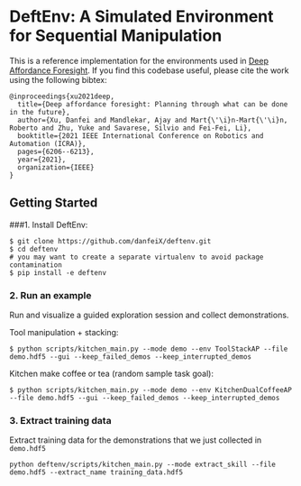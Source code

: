 # DeftEnv: A Simulated Environment for Sequential Manipulation

This is a reference implementation for the environments used in [Deep Affordance Foresight](https://arxiv.org/abs/2011.08424).
If you find this codebase useful, please cite the work using the following bibtex:

```
@inproceedings{xu2021deep,
  title={Deep affordance foresight: Planning through what can be done in the future},
  author={Xu, Danfei and Mandlekar, Ajay and Mart{\'\i}n-Mart{\'\i}n, Roberto and Zhu, Yuke and Savarese, Silvio and Fei-Fei, Li},
  booktitle={2021 IEEE International Conference on Robotics and Automation (ICRA)},
  pages={6206--6213},
  year={2021},
  organization={IEEE}
}
```

## Getting Started
###1. Install DeftEnv:
```
$ git clone https://github.com/danfeiX/deftenv.git
$ cd deftenv
# you may want to create a separate virtualenv to avoid package contamination
$ pip install -e deftenv
```

### 2. Run an example
Run and visualize a guided exploration session and collect demonstrations.

Tool manipulation + stacking:
```angular2html
$ python scripts/kitchen_main.py --mode demo --env ToolStackAP --file demo.hdf5 --gui --keep_failed_demos --keep_interrupted_demos
```

Kitchen make coffee or tea (random sample task goal):
```angular2html
$ python scripts/kitchen_main.py --mode demo --env KitchenDualCoffeeAP --file demo.hdf5 --gui --keep_failed_demos --keep_interrupted_demos
```

### 3. Extract training data
Extract training data for the demonstrations that we just collected in `demo.hdf5`
```angular2html
python deftenv/scripts/kitchen_main.py --mode extract_skill --file demo.hdf5 --extract_name training_data.hdf5
```